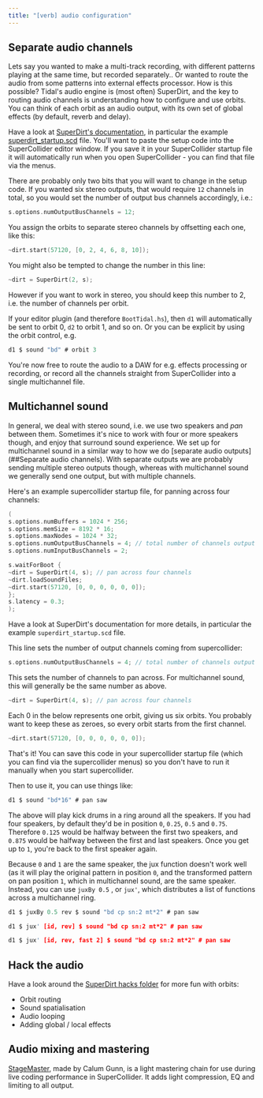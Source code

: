 ```yaml
---
title: "[verb] audio configuration"
---
```


## Separate audio channels 

Lets say you wanted to make a multi-track recording, with different patterns playing at the same time, but recorded separately.. Or wanted to route the audio from some patterns into external effects processor. How is this possible? Tidal's audio engine is (most often) SuperDirt, and the key to routing audio channels is understanding how to configure and use orbits. You can think of each orbit as an audio output, with its own set of global effects (by default, reverb and delay).

Have a look at [SuperDirt's documentation](https://github.com/musikinformatik/SuperDirt), in particular the example
[superdirt_startup.scd](https://github.com/musikinformatik/SuperDirt/blob/develop/superdirt_startup.scd)
file. You'll want to paste the setup code into the SuperCollider editor
window. If you save it in your SuperCollider startup file it will
automatically run when you open SuperCollider - you can find that file
via the menus.

There are probably only two bits that you will want to change in the
setup code. If you wanted six stereo outputs, that would require `12`
channels in total, so you would set the number of output bus channels
accordingly, i.e.:
```c
s.options.numOutputBusChannels = 12;
```

You assign the orbits to separate stereo channels by offsetting each
one, like this:
```c
~dirt.start(57120, [0, 2, 4, 6, 8, 10]);
```
You might also be tempted to change the number in this line:

```c
~dirt = SuperDirt(2, s);
```

However if you want to work in stereo, you should keep this number to 2,
i.e. the number of channels per orbit.

If your editor plugin (and therefore ```BootTidal.hs```), then `d1` will automatically be sent to orbit 0, `d2` to orbit 1, and so on. Or you can be explicit by using the orbit control, e.g.
```c
d1 $ sound "bd" # orbit 3
```

You're now free to route the audio to a DAW for e.g. effects processing
or recording, or record all the channels straight from SuperCollider
into a single multichannel file. 

## Multichannel sound

In general, we deal with stereo sound, i.e. we use two speakers and *pan* between them. Sometimes it's nice to work with four or more speakers though, and enjoy that surround sound experience. We set up for multichannel sound in a similar way to how we do [separate audio outputs](##Separate audio channels). With separate outputs we are probably sending multiple stereo outputs though, whereas with multichannel sound we generally send one output, but with multiple channels.

Here's an example supercollider startup file, for panning across four channels:


```c
(
s.options.numBuffers = 1024 * 256;
s.options.memSize = 8192 * 16;
s.options.maxNodes = 1024 * 32;
s.options.numOutputBusChannels = 4; // total number of channels output 
s.options.numInputBusChannels = 2;

s.waitForBoot {
~dirt = SuperDirt(4, s); // pan across four channels
~dirt.loadSoundFiles;
~dirt.start(57120, [0, 0, 0, 0, 0, 0]);
};
s.latency = 0.3;
);
```

Have a look at SuperDirt's documentation for more details, in particular the example `superdirt_startup.scd` file.

This line sets the number of output channels coming from supercollider:

```c
s.options.numOutputBusChannels = 4; // total number of channels output 
```

This sets the number of channels to pan across. For multichannel sound, this will generally be the same number as above.

```c
~dirt = SuperDirt(4, s); // pan across four channels
```

Each 0 in the below represents one orbit, giving us six orbits. You probably want to keep these as zeroes, so every orbit starts from the first channel.

```c
~dirt.start(57120, [0, 0, 0, 0, 0, 0]);
```

That's it! You can save this code in your supercollider startup file (which you can find via the supercollider menus) so you don't have to run it manually when you start supercollider.

Then to use it, you can use things like:

```c
d1 $ sound "bd*16" # pan saw
```

The above will play kick drums in a ring around all the speakers. If you had four speakers, by default they'd be in position `0`, `0.25`, `0.5` and `0.75`. Therefore `0.125` would be halfway between the first two speakers, and `0.875` would be halfway between the first and last speakers. Once you get up to `1`, you're back to the first speaker again.

Because `0` and `1` are the same speaker, the jux function doesn't work well (as it will play the original pattern in position `0`, and the transformed pattern on pan position `1`, which in multichannel sound, are the same speaker. Instead, you can use `juxBy 0.5` , or `jux'`, which distributes a list of functions across a multichannel ring.

```c
d1 $ juxBy 0.5 rev $ sound "bd cp sn:2 mt*2" # pan saw

d1 $ jux' [id, rev] $ sound "bd cp sn:2 mt*2" # pan saw

d1 $ jux' [id, rev, fast 2] $ sound "bd cp sn:2 mt*2" # pan saw
```

## Hack the audio

Have a look around the [SuperDirt hacks
folder](https://github.com/musikinformatik/SuperDirt/tree/master/hacks)
for more fun with orbits:
* Orbit routing
* Sound spatialisation
* Audio looping
* Adding global / local effects

## Audio mixing and mastering

[StageMaster](https://github.com/calumgunn/StageMaster), made by Calum Gunn, is a light mastering chain for use during live coding performance in SuperCollider. It adds light compression, EQ and limiting to all output.
